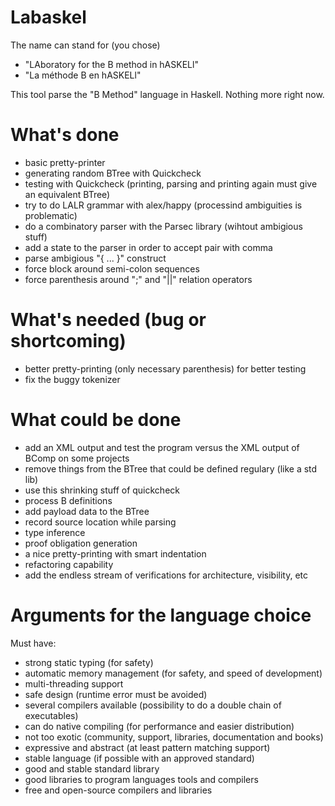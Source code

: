 Labaskel
========

The name can stand for (you chose)

- "LAboratory for the B method in hASKELl"
- "La méthode B en hASKELl"


This tool parse the "B Method" language in Haskell.
Nothing more right now.

# What's done

- basic pretty-printer
- generating random BTree with Quickcheck
- testing with Quickcheck (printing, parsing and printing again must give an equivalent BTree)
- try to do LALR grammar with alex/happy (processind ambiguities is problematic)
- do a combinatory parser with the Parsec library (wihtout ambigious stuff)
- add a state to the parser in order to accept pair with comma
- parse ambigious "{ ... }" construct
- force block around semi-colon sequences
- force parenthesis around ";" and "||" relation operators


# What's needed (bug or shortcoming)

- better pretty-printing (only necessary parenthesis) for better testing
- fix the buggy tokenizer


# What could be done

- add an XML output and test the program versus the XML output of BComp on some projects
- remove things from the BTree that could be defined regulary (like a std lib)
- use this shrinking stuff of quickcheck
- process B definitions
- add payload data to the BTree
- record source location while parsing
- type inference
- proof obligation generation
- a nice pretty-printing with smart indentation
- refactoring capability
- add the endless stream of verifications for architecture, visibility, etc 


# Arguments for the language choice

Must have:

- strong static typing (for safety)
- automatic memory management (for safety, and speed of development)
- multi-threading support
- safe design (runtime error must be avoided)
- several compilers available (possibility to do a double chain of executables)
- can do native compiling (for performance and easier distribution)
- not too exotic (community, support, libraries, documentation and books)
- expressive and abstract (at least pattern matching support)
- stable language (if possible with an approved standard)
- good and stable standard library
- good libraries to program languages tools and compilers
- free and open-source compilers and libraries
